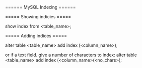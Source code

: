 ====== MySQL Indexing ======


===== Showing indicies =====

  show index from <table_name>;

===== Adding indices =====

  alter table <table_name> add index (<column_name>);

or if a text field. give a number of characters to index:
  alter table <table_name> add index (<column_name>(<no_chars>);


